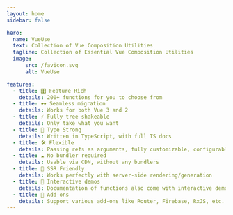 ```yaml
---
layout: home
sidebar: false

hero:
  name: VueUse
  text: Collection of Vue Composition Utilities
  tagline: Collection of Essential Vue Composition Utilities
  image:
      src: /favicon.svg
      alt: VueUse

features:
  - title: 🎛 Feature Rich
    details: 200+ functions for you to choose from
  - title: 🕶 Seamless migration
    details: Works for both Vue 3 and 2
  - title: ⚡ Fully tree shakeable
    details: Only take what you want
  - title: 🦾 Type Strong
    details: Written in TypeScript, with full TS docs
  - title: 🛠 Flexible
    details: Passing refs as arguments, fully customizable, configurable event filters and targets
  - title: ☁️ No bundler required
    details: Usable via CDN, without any bundlers
  - title: 🔋 SSR Friendly
    details: Works perfectly with server-side rendering/generation
  - title: 🎪 Interactive demos
    details: Documentation of functions also come with interactive demos!
  - title: 🔌 Add-ons
    details: Support various add-ons like Router, Firebase, RxJS, etc.
---
```


<Home />
